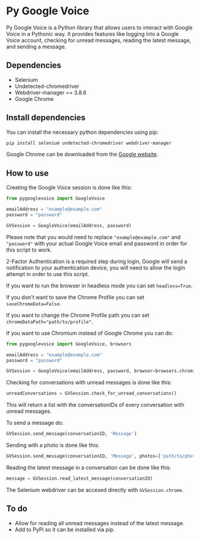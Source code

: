 # Py Google Voice

Py Google Voice is a Python library that allows users to interact with Google Voice in a Pythonic way. It provides features like logging into a Google Voice account, checking for unread messages, reading the latest message, and sending a message.

## Dependencies

* Selenium
* Undetected-chromedriver
* Webdriver-manager == 3.8.6
* Google Chrome

## Install dependencies

You can install the necessary python dependencies using pip:

```bash
pip install selenium undetected-chromedriver webdriver-manager
```

Google Chrome can be downloaded from the [Google website](https://chrome.google.com/).

## How to use

Creating the Google Voice session is done like this:

```python
from pygooglevoice import GoogleVoice

emailAddress = "example@example.com"
password = "password"

GVSession = GoogleVoice(emailAddress, password)
```

Please note that you would need to replace `"example@example.com"` and `"password"` with your actual Google Voice email and password in order for this script to work.

2-Factor Authentication is a required step during login, Google will send a notification to your authentication device, you will need to allow the login attempt in order to use this script.

If you want to run the browser in headless mode you can set `headless=True`.


If you don't want to save the Chrome Profile you can set `saveChromeData=False`.

If you want to change the Chrome Profile path you can set `chromeDataPath="path/to/profile"`.

If you want to use Chromium instead of Google Chrome you can do:

```python
from pygooglevoice import GoogleVoice, browsers

emailAddress = "example@example.com"
password = "password"

GVSession = GoogleVoice(emailAddress, password, browser=browsers.chromium)
```

Checking for conversations with unread messages is done like this:

```python
unreadConversations = GVSession.check_for_unread_conversations()
```

This will return a list with the conversationIDs of every conversation with unread messages.

To send a message do:

```python
GVSession.send_message(conversationID, 'Message')
```

Sending with a photo is done like this:

```python
GVSession.send_message(conversationID, 'Message', photos=['path/to/photo.jpg'])
```

Reading the latest message in a conversation can be done like this:

```python
message = GVSession.read_latest_message(conversationID)
```

The Selenium webdriver can be accesed directly with `GVSession.chrome`.

## To do

* Allow for reading all unread messages instead of the latest message.
* Add to PyPi so it can be installed via pip.

